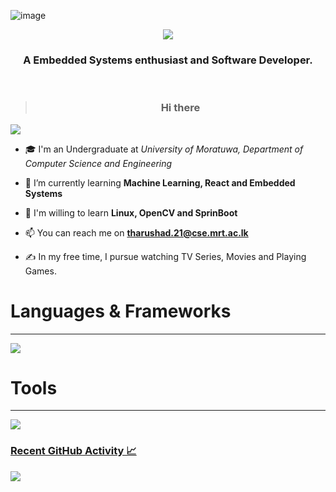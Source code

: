![image](https://github.com/TharushaDinujaya/TharushaDinujaya/blob/main/assets/back.jpg)

<p align="center">
   <a href="https://git.io/typing-svg" ><img src="https://readme-typing-svg.herokuapp.com?font=Ubuntu&weight=600&size=40&duration=3000&pause=1000&color=0DF712&center=true&width=435&height=100&lines=Hi+%F0%9F%91%8B%2C+I'm+Tharusha"/>
</a>
</p>
<h3 align="center">A Embedded Systems enthusiast and Software Developer.</h3>
<br/>

> <h3 align="center"> Hi there </h3>

![](https://komarev.com/ghpvc/?username=TharushaDinujaya&color=brightgreen)

- 🎓 I'm an Undergraduate at _University of Moratuwa, Department of Computer Science and Engineering_

- 🌱 I’m currently learning **Machine Learning, React and Embedded Systems**

- 🌱 I'm willing to learn **Linux, OpenCV and SprinBoot**

- 📫 You can reach me on **tharushad.21@cse.mrt.ac.lk**

- ✍️ In my free time, I pursue watching TV Series, Movies and Playing Games.

<p align="center">

<h1>Languages & Frameworks</h1>
<hr/>
<a href="https://skillicons.dev">
    <img src="https://skillicons.dev/icons?i=angular,arduino,c,cpp,cmake,css,dart,express,flask,flutter,git,html,java,js,nodejs,opencv,py,raspberrypi,react,regex,ros,tensorflow,ts&perline=10" />
</a>
<br/>

<h1>Tools</h1>
<hr/>
<a href="https://skillicons.dev">
    <img src="https://skillicons.dev/icons?i=anaconda,androidstudio,azure,bootstrap,debian,figma,github,gmail,idea,linkedin,linux,materialui,mongodb,mysql,npm,postman,pycharm,stackoverflow,ubuntu,vercel,vscode,windows&perline=10" />
<br/>

</p>

### Recent GitHub Activity 📈

<p> <img src="http://github-profile-summary-cards.vercel.app/api/cards/profile-details?username={TharushaDinujaya}&theme={tokyonight}"></p>
